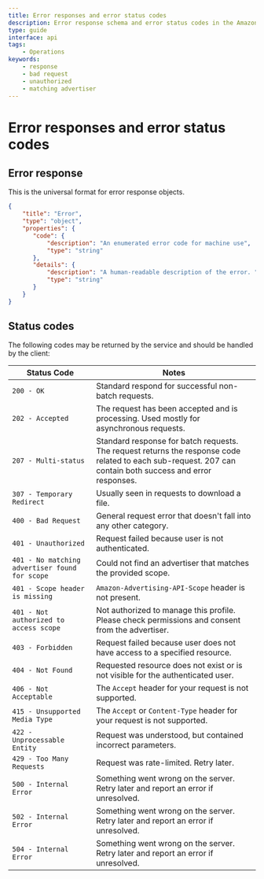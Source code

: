 ```yaml
---
title: Error responses and error status codes
description: Error response schema and error status codes in the Amazon Ads API
type: guide
interface: api
tags:
    - Operations
keywords:
    - response
    - bad request
    - unauthorized
    - matching advertiser
---
```


# Error responses and error status codes

## Error response

This is the universal format for error response objects.

```JSON
{
    "title": "Error",
    "type": "object",
    "properties": {
       "code": {
           "description": "An enumerated error code for machine use",
           "type": "string"
       },
       "details": {
           "description": "A human-readable description of the error. ",
           "type": "string"
       }
    }
}
```

## Status codes

The following codes may be returned by the service and should be handled by the client:

| Status Code | Notes |
| --- | --- |
| `200 - OK` | Standard respond for successful non-batch requests. |
| `202 - Accepted ` | The request has been accepted and is processing. Used mostly for asynchronous requests. |
| `207 - Multi-status` | Standard response for batch requests. The request returns the response code related to each sub-request. 207 can contain both success and error responses. |
| `307 - Temporary Redirect` | Usually seen in requests to download a file. |
| `400 - Bad Request` | General request error that doesn't fall into any other category. |
| `401 - Unauthorized` | Request failed because user is not authenticated. |
| `401 - No matching advertiser found for scope` | Could not find an advertiser that matches the provided scope. |
| `401 - Scope header is missing` | `Amazon-Advertising-API-Scope` header is not present. |
| `401 - Not authorized to access scope` | Not authorized to manage this profile. Please check permissions and consent from the advertiser. |
| `403 - Forbidden` | Request failed because user does not have access to a specified resource. |
| `404 - Not Found` | Requested resource does not exist or is not visible for the authenticated user. |
| `406 - Not Acceptable` | The `Accept` header for your request is not supported. |
| `415 - Unsupported Media Type` | The `Accept` or `Content-Type` header for your request is not supported. | 
| `422 - Unprocessable Entity` | Request was understood, but contained incorrect parameters. |
| `429 - Too Many Requests` | Request was rate-limited. Retry later. |
| `500 - Internal Error` | Something went wrong on the server. Retry later and report an error if unresolved. |
| `502 - Internal Error`| Something went wrong on the server. Retry later and report an error if unresolved. |
| `504 - Internal Error` | Something went wrong on the server. Retry later and report an error if unresolved. |

